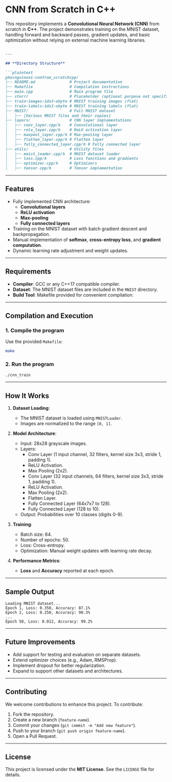 # CNN from Scratch in C++

This repository implements a **Convolutional Neural Network (CNN)** from scratch in **C++**. The project demonstrates training on the MNIST dataset, handling forward and backward passes, gradient updates, and basic optimization without relying on external machine learning libraries.


```markdown

---

## **Directory Structure**

```plaintext
phucngvinuni-cnnfrom_scratchcpp/
├── README.md               # Project documentation
├── Makefile                # Compilation instructions
├── main.cpp                # Main program file
├── storrr                  # Placeholder (optional purpose not specified)
├── train-images-idx3-ubyte # MNIST training images (flat)
├── train-labels-idx1-ubyte # MNIST training labels (flat)
├── MNIST/                  # Full MNIST dataset
│   ├── [Various MNIST files and their copies]
├── layers/                 # CNN layer implementations
│   ├── conv_layer.cpp/h    # Convolutional layer
│   ├── relu_layer.cpp/h    # ReLU activation layer
│   ├── maxpool_layer.cpp/h # Max-pooling layer
│   ├── flatten_layer.cpp/h # Flatten layer
│   ├── fully_connected_layer.cpp/h # Fully connected layer
├── utils/                  # Utility files
│   ├── mnist_loader.cpp/h  # MNIST dataset loader
│   ├── loss.cpp/h          # Loss functions and gradients
│   ├── optimizer.cpp/h     # Optimizers
│   ├── tensor.cpp/h        # Tensor implementation
```

---

## **Features**

- Fully implemented CNN architecture:
  - **Convolutional layers**
  - **ReLU activation**
  - **Max-pooling**
  - **Fully connected layers**
- Training on the MNIST dataset with batch gradient descent and backpropagation.
- Manual implementation of **softmax**, **cross-entropy loss**, and **gradient computation**.
- Dynamic learning rate adjustment and weight updates.

---

## **Requirements**

- **Compiler**: GCC or any C++17 compatible compiler.
- **Dataset**: The MNIST dataset files are included in the `MNIST` directory.
- **Build Tool**: Makefile provided for convenient compilation.

---

## **Compilation and Execution**

### 1. Compile the program
Use the provided `Makefile`:
```bash
make
```

### 2. Run the program
```bash
./cnn_train
```

---

## **How It Works**

1. **Dataset Loading**:
   - The MNIST dataset is loaded using `MNISTLoader`.
   - Images are normalized to the range `[0, 1]`.

2. **Model Architecture**:
   - Input: 28x28 grayscale images.
   - Layers:
     - Conv Layer (1 input channel, 32 filters, kernel size 3x3, stride 1, padding 1).
     - ReLU Activation.
     - Max Pooling (2x2).
     - Conv Layer (32 input channels, 64 filters, kernel size 3x3, stride 1, padding 1).
     - ReLU Activation.
     - Max Pooling (2x2).
     - Flatten Layer.
     - Fully Connected Layer (64x7x7 to 128).
     - Fully Connected Layer (128 to 10).
   - Output: Probabilities over 10 classes (digits 0-9).

3. **Training**:
   - Batch size: 64.
   - Number of epochs: 50.
   - Loss: Cross-entropy.
   - Optimization: Manual weight updates with learning rate decay.

4. **Performance Metrics**:
   - **Loss** and **Accuracy** reported at each epoch.

---

## **Sample Output**

```plaintext
Loading MNIST dataset...
Epoch 1, Loss: 0.350, Accuracy: 87.1%
Epoch 2, Loss: 0.250, Accuracy: 90.3%
...
Epoch 50, Loss: 0.012, Accuracy: 99.2%
```

---

## **Future Improvements**

- Add support for testing and evaluation on separate datasets.
- Extend optimizer choices (e.g., Adam, RMSProp).
- Implement dropout for better regularization.
- Expand to support other datasets and architectures.

---

## **Contributing**

We welcome contributions to enhance this project. To contribute:
1. Fork the repository.
2. Create a new branch (`feature-name`).
3. Commit your changes (`git commit -m "Add new feature"`).
4. Push to your branch (`git push origin feature-name`).
5. Open a Pull Request.

---

## **License**

This project is licensed under the **MIT License**. See the `LICENSE` file for details.

